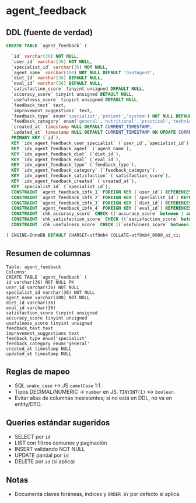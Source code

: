 # agent_feedback

## DDL (fuente de verdad)
```sql
CREATE TABLE `agent_feedback` (

  `id` varchar(36) NOT NULL,
  `user_id` varchar(36) NOT NULL,
  `specialist_id` varchar(36) NOT NULL,
  `agent_name` varchar(100) NOT NULL DEFAULT 'DietAgent',
  `diet_id` varchar(36) DEFAULT NULL,
  `eval_id` varchar(36) DEFAULT NULL,
  `satisfaction_score` tinyint unsigned DEFAULT NULL,
  `accuracy_score` tinyint unsigned DEFAULT NULL,
  `usefulness_score` tinyint unsigned DEFAULT NULL,
  `feedback_text` text,
  `improvement_suggestions` text,
  `feedback_type` enum('specialist','patient','system') NOT NULL DEFAULT 'specialist',
  `feedback_category` enum('general','nutritional','practical','technical') NOT NULL DEFAULT 'general',
  `created_at` timestamp NULL DEFAULT CURRENT_TIMESTAMP,
  `updated_at` timestamp NULL DEFAULT CURRENT_TIMESTAMP ON UPDATE CURRENT_TIMESTAMP,
  PRIMARY KEY (`id`),
  KEY `idx_agent_feedback_user_specialist` (`user_id`,`specialist_id`),
  KEY `idx_agent_feedback_agent` (`agent_name`),
  KEY `idx_agent_feedback_diet` (`diet_id`),
  KEY `idx_agent_feedback_eval` (`eval_id`),
  KEY `idx_agent_feedback_type` (`feedback_type`),
  KEY `idx_agent_feedback_category` (`feedback_category`),
  KEY `idx_agent_feedback_satisfaction` (`satisfaction_score`),
  KEY `idx_agent_feedback_created` (`created_at`),
  KEY `specialist_id` (`specialist_id`),
  CONSTRAINT `agent_feedback_ibfk_1` FOREIGN KEY (`user_id`) REFERENCES `users` (`id`) ON DELETE CASCADE,
  CONSTRAINT `agent_feedback_ibfk_2` FOREIGN KEY (`specialist_id`) REFERENCES `users` (`id`) ON DELETE CASCADE,
  CONSTRAINT `agent_feedback_ibfk_3` FOREIGN KEY (`diet_id`) REFERENCES `diets` (`id`) ON DELETE SET NULL,
  CONSTRAINT `agent_feedback_ibfk_4` FOREIGN KEY (`eval_id`) REFERENCES `agent_evals` (`id`) ON DELETE SET NULL,
  CONSTRAINT `chk_accuracy_score` CHECK ((`accuracy_score` between 1 and 5)),
  CONSTRAINT `chk_satisfaction_score` CHECK ((`satisfaction_score` between 1 and 5)),
  CONSTRAINT `chk_usefulness_score` CHECK ((`usefulness_score` between 1 and 5))

) ENGINE=InnoDB DEFAULT CHARSET=utf8mb4 COLLATE=utf8mb4_0900_ai_ci;
```

## Resumen de columnas
```
Table: agent_feedback
Columns:
CREATE TABLE `agent_feedback` (
id varchar(36) NOT NULL PK
user_id varchar(36) NOT NULL
specialist_id varchar(36) NOT NULL
agent_name varchar(100) NOT NULL
diet_id varchar(36)
eval_id varchar(36)
satisfaction_score tinyint unsigned
accuracy_score tinyint unsigned
usefulness_score tinyint unsigned
feedback_text text
improvement_suggestions text
feedback_type enum('specialist'
feedback_category enum('general'
created_at timestamp NULL
updated_at timestamp NULL
```

## Reglas de mapeo
- SQL `snake_case` ↔ JS `camelCase` 1:1.
- Tipos DECIMAL/NUMERIC → `number` en JS. `TINYINT(1)` ↔ `boolean`.
- Evitar alias de columnas inexistentes; si no está en DDL, no va en entity/DTO.

## Queries estándar sugeridos
- SELECT por `id`
- LIST con filtros comunes y paginación
- INSERT validando NOT NULL
- UPDATE parcial por `id`
- DELETE por `id` (si aplica)

## Notas
- Documenta claves foráneas, índices y `ORDER BY` por defecto si aplica.
